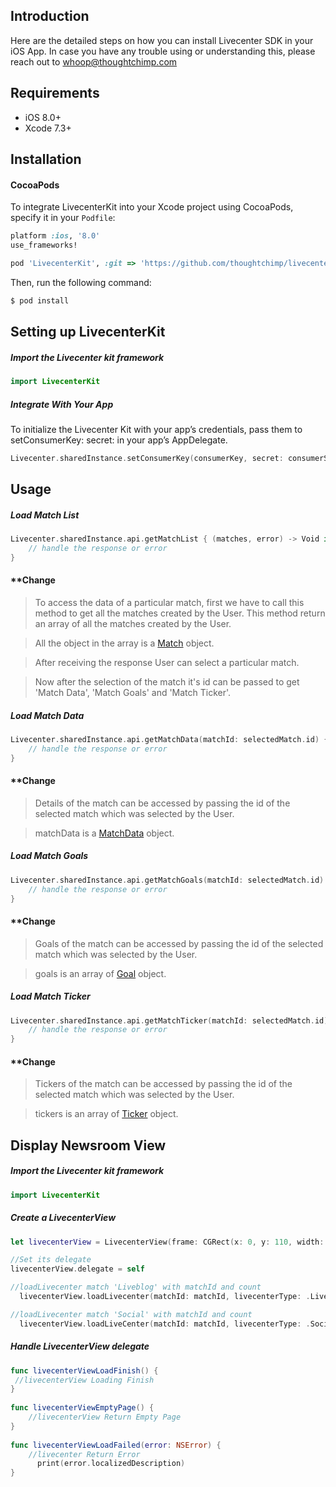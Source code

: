 ## Introduction

Here are the detailed steps on how you can install Livecenter SDK in your iOS App. In case you have any trouble using or understanding this, please reach out to whoop@thoughtchimp.com


## Requirements

- iOS 8.0+ 
- Xcode 7.3+

## Installation

#### CocoaPods

To integrate LivecenterKit into your Xcode project using CocoaPods, specify it in your `Podfile`:

```ruby
platform :ios, '8.0'
use_frameworks!

pod 'LivecenterKit', :git => 'https://github.com/thoughtchimp/livecenter-ios-sdk.git'
```

Then, run the following command:

```bash
$ pod install
```

## Setting up LivecenterKit

##### Import the Livecenter kit framework

```swift
import LivecenterKit
```

##### Integrate With Your App

To initialize the Livecenter Kit with your app’s credentials, pass them to setConsumerKey: secret: in your app’s AppDelegate.

```swift
Livecenter.sharedInstance.setConsumerKey(consumerKey, secret: consumerSecret)
```

## Usage

##### Load Match List

```swift
Livecenter.sharedInstance.api.getMatchList { (matches, error) -> Void in
	// handle the response or error
}
```
#### **Change
 > To access the data of a particular match, first we have to call this method to get all the matches created by the User. 
 > This method return an array of all the matches created by the User.
 
 > All the object in the array is a [Match](https://football.newsroom.co/sdk/ios/Structs/Match.php) object.
 
 > After receiving the response User can select a particular match.
 
 > Now after the selection of the match it's id can be passed to get 'Match Data', 'Match Goals' and 'Match Ticker'.

##### Load Match Data

```swift
Livecenter.sharedInstance.api.getMatchData(matchId: selectedMatch.id) { (matchData, error) -> Void in
	// handle the response or error
}
```
#### **Change
 > Details of the match can be accessed by passing the id of the selected match which was selected by the User. 

 > matchData is a [MatchData](https://football.newsroom.co/sdk/ios/Classes/MatchData.php) object.
 
##### Load Match Goals

```swift
Livecenter.sharedInstance.api.getMatchGoals(matchId: selectedMatch.id) { (goals, error) -> Void in
	// handle the response or error
}
```
#### **Change
 > Goals of the match can be accessed by passing the id of the selected match which was selected by the User. 

 > goals is an array of [Goal](https://football.newsroom.co/sdk/ios/Classes/Goal.php) object.
 
##### Load Match Ticker

```swift
Livecenter.sharedInstance.api.getMatchTicker(matchId: selectedMatch.id) { (tickers, error) -> Void in
	// handle the response or error
}
```

#### **Change
 > Tickers of the match can be accessed by passing the id of the selected match which was selected by the User. 

 > tickers is an array of [Ticker](https://football.newsroom.co/sdk/ios/Classes/Ticker.php) object.
 
## Display Newsroom View

##### Import the Livecenter kit framework

```swift
import LivecenterKit
```
##### Create a LivecenterView

```swift
let livecenterView = LivecenterView(frame: CGRect(x: 0, y: 110, width: 320, height: 400))

//Set its delegate
livecenterView.delegate = self

//loadLivecenter match 'Liveblog' with matchId and count
  livecenterView.loadLivecenter(matchId: matchId, livecenterType: .Liveblog, count: 10)

//loadLivecenter match 'Social' with matchId and count
  livecenterView.loadLiveCenter(matchId: matchId, livecenterType: .Social, count: 10)
```

##### Handle LivecenterView  delegate

```swift
func livecenterViewLoadFinish() {
 //livecenterView Loading Finish        
}
    
func livecenterViewEmptyPage() {
	//livecenterView Return Empty Page        
}
    
func livecenterViewLoadFailed(error: NSError) {
	//livecenter Return Error
      print(error.localizedDescription)
}
```
